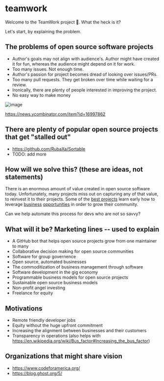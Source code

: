 # teamwork

Welcome to the TeamWork project 👋. What the heck is it?

Let's start, by explaining the problem.

## The problems of open source software projects

- Author's goals may not align with audience's. Author might have created it for fun, whereas the audience might depend on it for work.
- Too many issues. Not enough time.
- Author's passion for project becomes dread of looking over issues/PRs.
- Too many pull requests. They get broken over time while waiting for a review.
- Ironically, there are plenty of people interested in improving the project.
- No easy way to make money

![image](https://user-images.githubusercontent.com/16357/39655219-53b1fab4-4fad-11e8-9e17-65ab727913c4.png)

https://news.ycombinator.com/item?id=16997862

## There are plenty of popular open source projects that get "stalled out"

- https://github.com/RubaXa/Sortable
- TODO: add more


## How will we solve this? (these are ideas, not statements)

There is an enormous amount of value created in open source software today. Unfortunately, many projects miss out on capturing any of that value, to reinvest it to their projects. Some of the [best projects](https://vuejs.org/) learn early how to leverage [business](https://www.patreon.com/evanyou) [opportunities](https://vuejs.org/support-vuejs/) in order to grow their community.

Can we help automate this process for devs who are not so savvy?


## What will it be? Marketing lines -- used to explain
- A GitHub bot that helps open source projects grow from one maintainer to many
- Collaborative decision making for open source communities
- Software for group governence
- Open source, automated businesses
- The commoditization of business management through software
- Software development in the gig economy
- Programmable business models for open source projects
- Sustainable open source business models
- Non-profit angel investing
- Freelance for equity


## Motivations
- Remote friendly developer jobs
- Equity without the huge upfront commitment
- Increasing the alignment between businesses and their customers
- Transparency in operations (also helps with https://en.wikipedia.org/wiki/Bus_factor#Increasing_the_bus_factor)



## Organizations that might share vision
- https://www.codeforamerica.org/
- https://blog.ghost.org/5/



